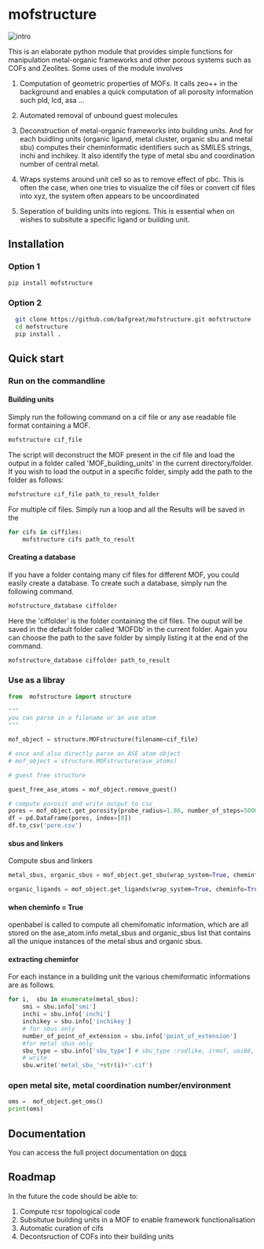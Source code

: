 # mofstructure

![intro](./docs/source/images/Rotation.gif)

This is an elaborate python module that provides simple functions for
manipulation metal-organic frameworks and other porous systems such as
COFs and Zeolites. Some uses of the module involves

1. Computation of geometric properties of MOFs. It calls zeo++ in the background and enables a quick computation of all porosity information such pld, lcd, asa ...

2. Automated removal of unbound guest molecules

3. Deconstruction of metal-organic frameworks into building units. And for each buidling units (organic ligand, metal cluster, organic sbu and metal sbu) computes their cheminformatic identifiers such as SMILES strings, inchi and inchikey. It also identify the type of metal sbu and coordination number of central metal.

4. Wraps systems around unit cell so as to remove effect of pbc. This is often the case, when one tries to visualize the cif files or convert cif files into xyz, the system often appears to be uncoordinated

5. Seperation of building units into regions. This is essential when on wishes to subsitute a specific ligand or building unit.

## Installation

### Option 1

```bash
pip install mofstructure
```

### Option 2

```bash
  git clone https://github.com/bafgreat/mofstructure.git mofstructure
  cd mofstructure
  pip install .
```

## Quick start

### Run on the commandline

#### Building units

Simply run the following command on a cif file or any ase readable file format containing a MOF.

```bash
mofstructure cif_file
```

The script will deconstruct the MOF present in the cif file and load the output in a folder called 'MOF_building_units' in the current directory/folder. If you wish to load the output in a specific folder, simply add the path to the folder as follows:

```bash
mofstructure cif_file path_to_result_folder
```

For multiple cif files. Simply run a loop and all the Results will be saved in the

```bash
for cifs in ciffiles:
    mofstructure cifs path_to_result
```

#### Creating a database

If you have a folder containg many cif files for different MOF, you could easily create a database. To create such a database, simply run the following command.

```bash
mofstructure_database ciffolder
```

Here the 'ciffolder' is the folder containing the cif files. The ouput will be saved in the default folder called 'MOFDb' in the current folder. Again you can choose the path to the save folder by simply listing it at the end of the command.

```bash
mofstructure_database ciffolder path_to_result
```

### Use as a libray

```Python
from  mofstructure import structure

"""
you can parse in a filename or an ase atom
"""

mof_object = structure.MOFstructure(filename=cif_file)

# once and also directly parse an ASE atom object
# mof_object = structure.MOFstructure(ase_atoms)

# guest free structure

guest_free_ase_atoms = mof_object.remove_guest()

# compute porosit and write output to csv
pores = mof_object.get_porosity(probe_radius=1.86, number_of_steps=5000,  rad_file=None,high_accuracy=True)
df = pd.DataFrame(pores, index=[0])
df.to_csv('pore.csv')
```

#### sbus and linkers

Compute sbus and linkers

```Python
metal_sbus, organic_sbus = mof_object.get_sbu(wrap_system=True, cheminfo=True, add_dummy=False)

organic_ligands = mof_object.get_ligands(wrap_system=True, cheminfo=True, add_dummy=False)
```

#### when cheminfo = True

openbabel is called to compute all chemifomatic information,
which are all stored on the ase_atom.info
metal_sbus and organic_sbus list that contains all the unique instances of the metal sbus and organic sbus.

#### extracting cheminfor

For each instance in a building unit the various chemiformatic informations are as follows.

```Python
for i,  sbu in enumerate(metal_sbus):
    smi = sbu.info['smi']
    inchi = sbu.info['inchi']
    inchikey = sbu.info['inchikey']
    # for sbus only
    number_of_point_of_extension = sbu.info['point_of_extension']
    #for metal sbus only
    sbu_type = sbu.info['sbu_type'] # sbu_type :rodlike, irmof, uoi66, paddlewheel e.t.c
    # write
    sbu.write('metal_sbu_'+str(i)+'.cif')
```

### open metal site, metal coordination number/environment

```python
oms =  mof_object.get_oms()
print(oms)
```

<!-- ### for a single cif file

```Python
from  mofstructure import buildingunits
buildingunits.work_flow(ciffile, result_folder)
```

### for multiple cif files

```Python
from  mofstructure import buildingunits
import glob
all_cifs = glob.glob(folder/*cif)
# folder corresponds to the folder containing all the cif files
for cif_files in all_cifs:
    buildingunits.work_flow(cif_files, result_folder)
# Note that result_folder can be any path. If the path does not exist, it will create one and populate it with all the data.
``` -->

## Documentation

You can access the full project documentation on [docs](https://bafgreat.github.io/mofstructure/)

## Roadmap

In the future the code should be able to:

1. Compute rcsr topological code
2. Subsitutue building units in a MOF to enable framework functionalisation
3. Automatic curation of cifs
4. Decontsruction of COFs into their building units
   <!-- ![process](source/images/decon.jpeg) -->

<!-- ![proccess]source/(images/guest.png) -->

<!-- # Updates version 0.1.4

The new update enables the computation of open metal sites in cifs
To use this functionality run the following on the command line

```
mofstructure_database ciffolder --oms
```

Here ciffolder corresponse to the directory/folder containing the cif files.

After the computation the metal information will be found in a json file called `metal_info.json`. This file is found in the output folder that defaults to `MOFDb` incase none is provided.

# NB

Note that computing open metal sites is computationally expensive, especially if you intend to
run it on a folder with many cif files. There I recommend that if you are not interested in computing the open metal sites simply run command without the --oms option.

```
mofstructure_database ciffolder
```

This command will generate a MOFDb folder without the `metal_info.json` file. But the code will run very fast.

Also note that the `--oms` option is provided on for the `mofstructure_database` command. This is not available for `mofstructure` command which targets a single cif file. If you have a single cif file wish to compute open metal sites, simply put the cif file in a folder and rin `mofstructure_database` command on the folder (`mofstructure_database ciffolder --oms`).

# Updates version 0.1.5

The new update enables users to include a Rad file when computing porosity using pyzeo. This allows users to specify the type of radii to use. If omitted, the default pyzeo radii will be used, which are covalent radii obtained from the CSD.

Currently, this functionality can only be used when using mofstructure as a library. This can be done as follows:

```
from mofstructure.porosity import zeo_calculation
from ase.io import read

ase_atom = read(filename)

pore_data = zeo_calculation(ase_atom, rad_file='rad_file_name.rad')
```

# NB

Note that filename is any ASE-readable crystal structure file, ideally a CIF file. Moreover, rad_file_name.rad is a file containing the radii of each element present in the structure file. This should be formatted as follows:

```
element radii
```

For example, for an MgO system, your Rad file should look like this:

```
Mg 0.66
O 1.84
```

Also note that of the radii file does not have the .rad extension like `rad_file_name.rad` the default radii will be used.

# Updates version 0.1.6

Added new command line tools to expedite calculations especially when working on a quite large database.

## compute only deconstruction

If you wish to only compute the deconstruction of MOFs without having to compute
their porosity and open metal sites. Then simply run the following command

```
mofstructure_building_units  cif_folder
```

## compute only porosity

If you wish to only compute the porosity using default values. i.e
probe radius = 1.86, number of gcmc cycles = 10000 and default csd atomic radii, then run the following command:

```
mofstructure_porosity cif_folder
```

However, if you wish to use another probe radius of maybe 1.5 and gcmc cycles of 20000 alongside custom atomic radii in a file called rad.rad, run the following command:

```
mofstructure_porosity cif_folder -pr 1.5 -ns 20000 -rf rad.rad
```

## compute only open metal sites

If you are only interested in computing the open metal sites, then running the following command

```
mofstructure_oms cif_folder
```

# Updates version 0.1.7

1. Implemented a robust CI/CD using git actions
2. Included add_dummy key to add dummy atoms to point of extension. This is important to effectively control the breaking point. This dummy atoms can then
   be replaced with hydrogen to fully neutralize the system.

## N.B.

Be please don't use add dummy when deconstructing to ligands and clusters. The add dummy argument should be used only for sbus.
e.g

```
connected_components, atoms_indices_at_breaking_point, porpyrin_checker, all_regions = MOF_deconstructor.secondary_building_units(ase_atom)
metal_sbus, organic_sbus, building_unit_regions = MOF_deconstructor.find_unique_building_units(
    connected_components,
    atoms_indices_at_breaking_point,
    ase_atom,
    porpyrin_checker,
    all_regions,
    cheminfo=True,
    add_dummy=True
    )

metal_sbus[0].write('test1.xyz)
``` -->
